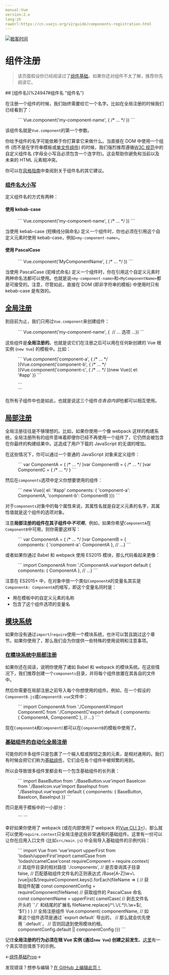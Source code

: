 ```yaml
---
manual:Vue
version:2.x
lang:zh
rawUrl:https://cn.vuejs.org/v2/guide/components-registration.html
---
```


[![极客时间](%24789.gif "")](%24797     "")

# 组件注册
<blockquote>

该页面假设你已经阅读过了[组件基础](%24818     "")。如果你还对组件不太了解，推荐你先阅读它。

</blockquote>
## [组件名](%24947#组件名 "组件名")<a name="组件名"></a>


在注册一个组件的时候，我们始终需要给它一个名字。比如在全局注册的时候我们已经看到了：

<figure>```
Vue.component('my-component-name', { /* ... */ })
``` 

</figure>

该组件名就是`Vue.component`的第一个参数。



你给予组件的名字可能依赖于你打算拿它来做什么。当直接在 DOM 中使用一个组件 (而不是在字符串模板或[单文件组件](%24799     "")) 的时候，我们强烈推荐遵循[W3C 规范](%25157     "")中的自定义组件名 (字母全小写且必须包含一个连字符)。这会帮助你避免和当前以及未来的 HTML 元素相冲突。



你可以在[风格指南](%25158     "")中查阅到关于组件名的其它建议。


### [组件名大小写](%24947#组件名大小写 "组件名大小写")<a name="组件名大小写"></a>


定义组件名的方式有两种：


#### [](%24947#使用-kebab-case "使用 kebab-case")使用 kebab-case<a name="使用-kebab-case"></a>
<figure>```
Vue.component('my-component-name', { /* ... */ })
``` 

</figure>

当使用 kebab-case (短横线分隔命名) 定义一个组件时，你也必须在引用这个自定义元素时使用 kebab-case，例如`<my-component-name>`。


#### [](%24947#使用-PascalCase "使用 PascalCase")使用 PascalCase<a name="使用-PascalCase"></a>
<figure>```
Vue.component('MyComponentName', { /* ... */ })
``` 

</figure>

当使用 PascalCase (驼峰式命名) 定义一个组件时，你在引用这个自定义元素时两种命名法都可以使用。也就是说`<my-component-name>`和`<MyComponentName>`都是可接受的。注意，尽管如此，直接在 DOM (即非字符串的模板) 中使用时只有 kebab-case 是有效的。


## [全局注册](%24947#全局注册 "全局注册")<a name="全局注册"></a>


到目前为止，我们只用过`Vue.component`来创建组件：

<figure>```
Vue.component('my-component-name', {  // ... 选项 ...})
``` 

</figure>

这些组件是**全局注册的**。也就是说它们在注册之后可以用在任何新创建的 Vue 根实例 (`new Vue`) 的模板中。比如：

<figure>```
Vue.component('component-a', { /* ... */ })Vue.component('component-b', { /* ... */ })Vue.component('component-c', { /* ... */ })new Vue({ el: '#app' })
``` 

</figure><figure>```
<div id="app">  <component-a></component-a>  <component-b></component-b>  <component-c></component-c></div>
``` 

</figure>

在所有子组件中也是如此，也就是说这三个组件<em>在各自内部</em>也都可以相互使用。


## [局部注册](%24947#局部注册 "局部注册")<a name="局部注册"></a>


全局注册往往是不够理想的。比如，如果你使用一个像 webpack 这样的构建系统，全局注册所有的组件意味着即便你已经不再使用一个组件了，它仍然会被包含在你最终的构建结果中。这造成了用户下载的 JavaScript 的无谓的增加。



在这些情况下，你可以通过一个普通的 JavaScript 对象来定义组件：

<figure>```
var ComponentA = { /* ... */ }var ComponentB = { /* ... */ }var ComponentC = { /* ... */ }
``` 

</figure>

然后在`components`选项中定义你想要使用的组件：

<figure>```
new Vue({  el: '#app'  components: {    'component-a': ComponentA,    'component-b': ComponentB  }})
``` 

</figure>

对于`components`对象中的每个属性来说，其属性名就是自定义元素的名字，其属性值就是这个组件的选项对象。



注意**局部注册的组件在其子组件中<em>不可用</em>**。例如，如果你希望`ComponentA`在`ComponentB`中可用，则你需要这样写：

<figure>```
var ComponentA = { /* ... */ }var ComponentB = {  components: {    'component-a': ComponentA  },  // ...}
``` 

</figure>

或者如果你通过 Babel 和 webpack 使用 ES2015 模块，那么代码看起来更像：

<figure>```
import ComponentA from './ComponentA.vue'export default {  components: {    ComponentA  },  // ...}
``` 

</figure>

注意在 ES2015+ 中，在对象中放一个类似`ComponentA`的变量名其实是`ComponentA: ComponentA`的缩写，即这个变量名同时是：


* 用在模板中的自定义元素的名称
* 包含了这个组件选项的变量名

## [模块系统](%24947#模块系统 "模块系统")<a name="模块系统"></a>


如果你没有通过`import`/`require`使用一个模块系统，也许可以暂且跳过这个章节。如果你使用了，那么我们会为你提供一些特殊的使用说明和注意事项。


### [在模块系统中局部注册](%24947#在模块系统中局部注册 "在模块系统中局部注册")<a name="在模块系统中局部注册"></a>


如果你还在阅读，说明你使用了诸如 Babel 和 webpack 的模块系统。在这些情况下，我们推荐创建一个`components`目录，并将每个组件放置在其各自的文件中。



然后你需要在局部注册之前导入每个你想使用的组件。例如，在一个假设的`ComponentB.js`或`ComponentB.vue`文件中：

<figure>```
import ComponentA from './ComponentA'import ComponentC from './ComponentC'export default {  components: {    ComponentA,    ComponentC  },  // ...}
``` 

</figure>

现在`ComponentA`和`ComponentC`都可以在`ComponentB`的模板中使用了。


### [基础组件的自动化全局注册](%24947#基础组件的自动化全局注册 "基础组件的自动化全局注册")<a name="基础组件的自动化全局注册"></a>


可能你的许多组件只是包裹了一个输入框或按钮之类的元素，是相对通用的。我们有时候会把它们称为[基础组件](%25158     "")，它们会在各个组件中被频繁的用到。



所以会导致很多组件里都会有一个包含基础组件的长列表：

<figure>```
import BaseButton from './BaseButton.vue'import BaseIcon from './BaseIcon.vue'import BaseInput from './BaseInput.vue'export default {  components: {    BaseButton,    BaseIcon,    BaseInput  }}
``` 

</figure>

而只是用于模板中的一小部分：

<figure>```
<BaseInput  v-model="searchText"  @keydown.enter="search"/><BaseButton @click="search">  <BaseIcon name="search"/></BaseButton>
``` 

</figure>

幸好如果你使用了 webpack (或在内部使用了 webpack 的[Vue CLI 3+](%24846     ""))，那么就可以使用`require.context`只全局注册这些非常通用的基础组件。这里有一份可以让你在应用入口文件 (比如`src/main.js`) 中全局导入基础组件的示例代码：

<figure>```
import Vue from 'vue'import upperFirst from 'lodash/upperFirst'import camelCase from 'lodash/camelCase'const requireComponent = require.context(  // 其组件目录的相对路径  './components',  // 是否查询其子目录  false,  // 匹配基础组件文件名的正则表达式  /Base[A-Z]\w+\.(vue|js)$/)requireComponent.keys().forEach(fileName => {  // 获取组件配置  const componentConfig = requireComponent(fileName)  // 获取组件的 PascalCase 命名  const componentName = upperFirst(    camelCase(      // 剥去文件名开头的 `'./` 和结尾的扩展名      fileName.replace(/^\.\/(.*)\.\w+$/, '$1')    )  )  // 全局注册组件  Vue.component(    componentName,    // 如果这个组件选项是通过 `export default` 导出的，    // 那么就会优先使用 `.default`，    // 否则回退到使用模块的根。    componentConfig.default || componentConfig  )})
``` 

</figure>

记住**全局注册的行为必须在根 Vue 实例 (通过`new Vue`) 创建之前发生**。[这里](%25167     "")有一个真实项目情景下的示例。

←[组件基础](%24818     "")[Prop](%24950     "")→

发现错误？想参与编辑？[在 GitHub 上编辑此页！](%25168     "")

